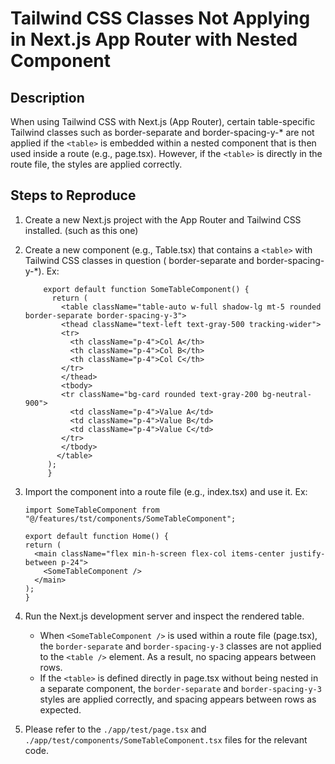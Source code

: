 # Tailwind CSS Classes Not Applying in Next.js App Router with Nested Component

## Description

When using Tailwind CSS with Next.js (App Router), certain table-specific Tailwind classes such as border-separate and
border-spacing-y-* are not applied if the `<table>` is embedded within a nested component that is then used inside a
route (e.g., page.tsx). However, if the `<table>` is directly in the route file, the styles are applied correctly.

## Steps to Reproduce

1. Create a new Next.js project with the App Router and Tailwind CSS installed. (such as this one)
2. Create a new component (e.g., Table.tsx) that contains a `<table>` with Tailwind CSS classes in question (
   border-separate and border-spacing-y-*). Ex:
   ```tsx
       export default function SomeTableComponent() {
         return (
           <table className="table-auto w-full shadow-lg mt-5 rounded border-separate border-spacing-y-3">
           <thead className="text-left text-gray-500 tracking-wider">
           <tr>
             <th className="p-4">Col A</th>
             <th className="p-4">Col B</th>
             <th className="p-4">Col C</th>
           </tr>
           </thead>
           <tbody>
           <tr className="bg-card rounded text-gray-200 bg-neutral-900">
             <td className="p-4">Value A</td>
             <td className="p-4">Value B</td>
             <td className="p-4">Value C</td>
           </tr>
           </tbody>
          </table>
        );
        }
   ```
3. Import the component into a route file (e.g., index.tsx) and use it. Ex:
   ```tsx
   import SomeTableComponent from "@/features/tst/components/SomeTableComponent";

   export default function Home() {
   return (
     <main className="flex min-h-screen flex-col items-center justify-between p-24">
       <SomeTableComponent />
     </main>
   );
   }
   ```

4. Run the Next.js development server and inspect the rendered table.

    - When `<SomeTableComponent />` is used within a route file (page.tsx), the `border-separate` and
      `border-spacing-y-3` classes are not applied to the `<table />` element. As a result, no spacing appears between
      rows.
    - If the `<table>` is defined directly in page.tsx without being nested in a separate component, the
      `border-separate` and `border-spacing-y-3` styles are applied correctly, and spacing appears between rows as
      expected.

5. Please refer to the `./app/test/page.tsx` and `./app/test/components/SomeTableComponent.tsx` files for the relevant
   code.